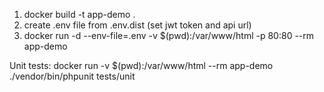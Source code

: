 1. docker build -t app-demo .
2. create .env file from .env.dist (set jwt token and api url)
3. docker run -d --env-file=.env -v $(pwd):/var/www/html -p 80:80 --rm app-demo

Unit tests:
docker run -v $(pwd):/var/www/html --rm app-demo ./vendor/bin/phpunit tests/unit
